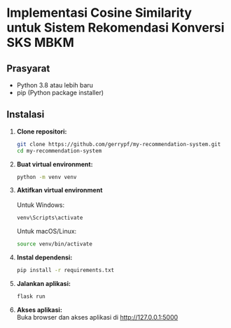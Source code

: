 # Implementasi Cosine Similarity untuk Sistem Rekomendasi Konversi SKS MBKM

## Prasyarat
- Python 3.8 atau lebih baru
- pip (Python package installer)

## Instalasi
1. **Clone repositori:**
   ```bash
   git clone https://github.com/gerrypf/my-recommendation-system.git
   cd my-recommendation-system
   ```
2. **Buat virtual environment:**
   ```bash
   python -m venv venv
   ```
4. **Aktifkan virtual environment**<br><br>
   Untuk Windows:
   ```bash
   venv\Scripts\activate
   ```
   Untuk macOS/Linux:
   ```bash
   source venv/bin/activate
   ```
5. **Instal dependensi:**
   ```bash
   pip install -r requirements.txt
   ```
6. **Jalankan aplikasi:**
   ```bash
   flask run
   ```
7. **Akses aplikasi:**<br>
   Buka browser dan akses aplikasi di http://127.0.0.1:5000
